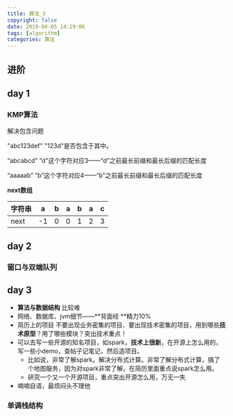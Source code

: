 ```yaml
---
title: 算法_3
copyright: false
date: 2019-04-05 14:19:06
tags: [algorithm]
categories: 算法
---
```


## 进阶

## day 1

### KMP算法

解决包含问题

"abc123def" "123d"是否包含于其中。

“abcabcd” “d“这个字符对应3——“d”之前最长前缀和最长后缀的匹配长度

“aaaaab” “b”这个字符对应4——“b”之前最长前缀和最长后缀的匹配长度

**next数组**

| 字符串 | a    | b    | a    | b    | a    | c    |
| ------ | ---- | ---- | ---- | ---- | ---- | ---- |
| next   | -1   | 0    | 0    | 1    | 2    | 3    |



## day 2

### 窗口与双端队列





## day 3

- **算法与数据结构** 比较难
- 网络、数据库、jvm细节——**背面经 **精力10%
- 简历上的项目 不要出现业务密集的项目、要出现技术密集的项目，用到哪些**技术原型**？用了哪些模块？突出技术重点！
- 可以去写一些开源的知名项目，如spark，**技术上很新**，在开源上怎么用的，写一些小demo，查帖子记笔记，然后造项目。
  - 比如说，非常了解spark。解决分布式计算。非常了解分布式计算，搞了个地图服务，因为对spark非常了解，在简历里面重点说spark怎么用。
  - 研究一个又一个开源项目，重点突出开源怎么用，万无一失
- 喃喃自语，最烦闷头不理他

### 单调栈结构

 





















